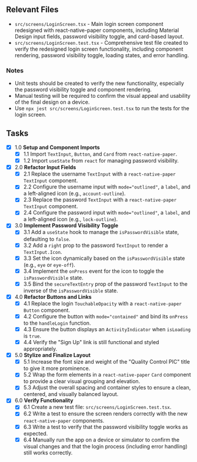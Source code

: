 ## Relevant Files

- `src/screens/LoginScreen.tsx` - Main login screen component redesigned with react-native-paper components, including Material Design input fields, password visibility toggle, and card-based layout.
- `src/screens/LoginScreen.test.tsx` - Comprehensive test file created to verify the redesigned login screen functionality, including component rendering, password visibility toggle, loading states, and error handling.

### Notes

- Unit tests should be created to verify the new functionality, especially the password visibility toggle and component rendering.
- Manual testing will be required to confirm the visual appeal and usability of the final design on a device.
- Use `npx jest src/screens/LoginScreen.test.tsx` to run the tests for the login screen.

## Tasks

- [x] 1.0 **Setup and Component Imports**
  - [x] 1.1 Import `TextInput`, `Button`, and `Card` from `react-native-paper`.
  - [x] 1.2 Import `useState` from `react` for managing password visibility.

- [x] 2.0 **Refactor Input Fields**
  - [x] 2.1 Replace the username `TextInput` with a `react-native-paper` `TextInput` component.
  - [x] 2.2 Configure the username input with `mode="outlined"`, a `label`, and a left-aligned icon (e.g., `account-outline`).
  - [x] 2.3 Replace the password `TextInput` with a `react-native-paper` `TextInput` component.
  - [x] 2.4 Configure the password input with `mode="outlined"`, a `label`, and a left-aligned icon (e.g., `lock-outline`).

- [x] 3.0 **Implement Password Visibility Toggle**
  - [x] 3.1 Add a `useState` hook to manage the `isPasswordVisible` state, defaulting to `false`.
  - [x] 3.2 Add a `right` prop to the password `TextInput` to render a `TextInput.Icon`.
  - [x] 3.3 Set the icon dynamically based on the `isPasswordVisible` state (e.g., `eye` or `eye-off`).
  - [x] 3.4 Implement the `onPress` event for the icon to toggle the `isPasswordVisible` state.
  - [x] 3.5 Bind the `secureTextEntry` prop of the password `TextInput` to the inverse of the `isPasswordVisible` state.

- [x] 4.0 **Refactor Buttons and Links**
  - [x] 4.1 Replace the login `TouchableOpacity` with a `react-native-paper` `Button` component.
  - [x] 4.2 Configure the button with `mode="contained"` and bind its `onPress` to the `handleLogin` function.
  - [x] 4.3 Ensure the button displays an `ActivityIndicator` when `isLoading` is `true`.
  - [x] 4.4 Verify the "Sign Up" link is still functional and styled appropriately.

- [x] 5.0 **Stylize and Finalize Layout**
  - [x] 5.1 Increase the font size and weight of the "Quality Control PIC" title to give it more prominence.
  - [x] 5.2 Wrap the form elements in a `react-native-paper` `Card` component to provide a clear visual grouping and elevation.
  - [x] 5.3 Adjust the overall spacing and container styles to ensure a clean, centered, and visually balanced layout.

- [x] 6.0 **Verify Functionality**
  - [x] 6.1 Create a new test file: `src/screens/LoginScreen.test.tsx`.
  - [x] 6.2 Write a test to ensure the screen renders correctly with the new `react-native-paper` components.
  - [x] 6.3 Write a test to verify that the password visibility toggle works as expected.
  - [x] 6.4 Manually run the app on a device or simulator to confirm the visual changes and that the login process (including error handling) still works correctly.
